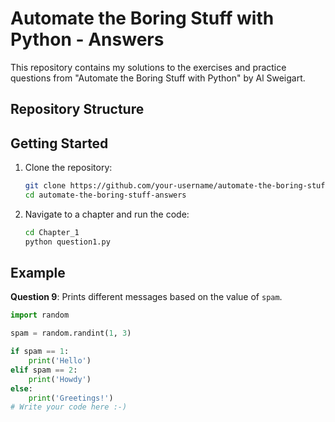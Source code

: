 # Automate the Boring Stuff with Python - Answers

This repository contains my solutions to the exercises and practice questions from "Automate the Boring Stuff with Python" by Al Sweigart.

## Repository Structure


## Getting Started

1. Clone the repository:
    ```sh
    git clone https://github.com/your-username/automate-the-boring-stuff-answers.git
    cd automate-the-boring-stuff-answers
    ```

2. Navigate to a chapter and run the code:
    ```sh
    cd Chapter_1
    python question1.py
    ```

## Example

**Question 9**: Prints different messages based on the value of `spam`.

```python
import random

spam = random.randint(1, 3)

if spam == 1:
    print('Hello')
elif spam == 2:
    print('Howdy')
else:
    print('Greetings!')
# Write your code here :-)
